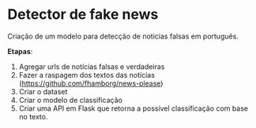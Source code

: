 # Detector de fake news
 Criação de um modelo para detecção de noticias falsas em português.
 
 **Etapas**:
 
 1. Agregar urls de notícias falsas e verdadeiras
 2. Fazer a raspagem dos textos das notícias (https://github.com/fhamborg/news-please)
 3. Criar o dataset
 4. Criar o modelo de classificação
 5. Criar uma API em Flask que retorna a possível classificação com base no texto.
